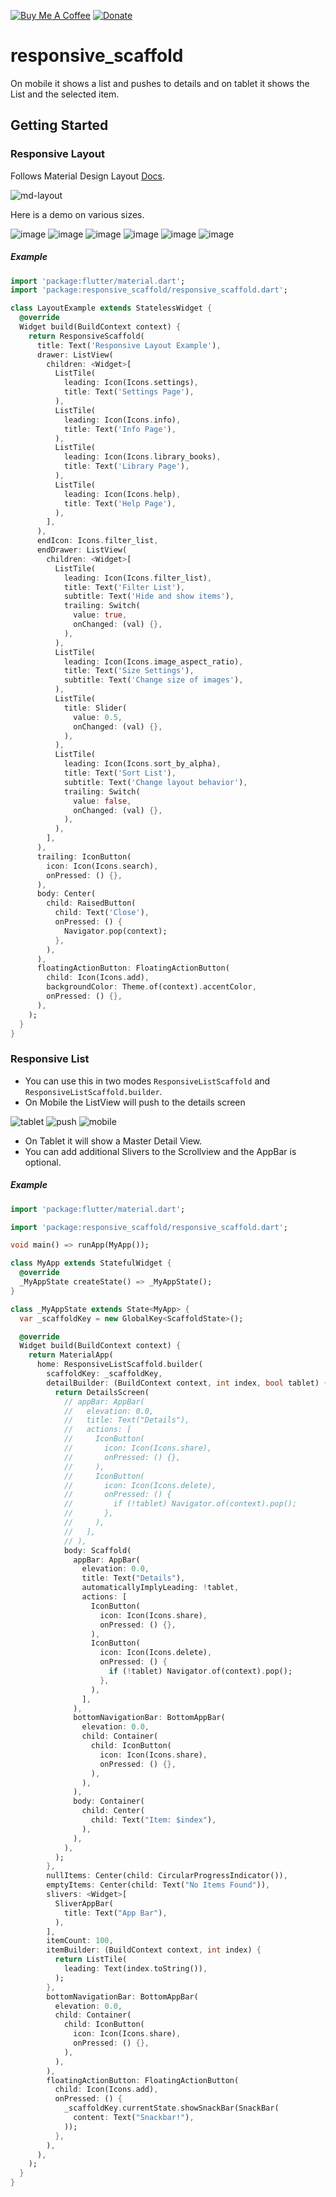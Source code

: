 [![Buy Me A Coffee](https://img.shields.io/badge/Donate-Buy%20Me%20A%20Coffee-yellow.svg)](https://www.buymeacoffee.com/rodydavis)
[![Donate](https://img.shields.io/badge/Donate-PayPal-green.svg)](https://www.paypal.com/cgi-bin/webscr?cmd=_s-xclick&hosted_button_id=WSH3GVC49GNNJ)

# responsive_scaffold

On mobile it shows a list and pushes to details and on tablet it shows the List and the selected item.

## Getting Started

### Responsive Layout

Follows Material Design Layout [Docs](https://material.io/design/layout/responsive-layout-grid.html#grid-behavior). 

![md-layout](https://github.com/AppleEducate/plugins/blob/master/packages/responsive_scaffold/screenshots/layout/md-layout.gif)

Here is a demo on various sizes.

![image](https://github.com/AppleEducate/plugins/blob/master/packages/responsive_scaffold/screenshots/layout/1.png)
![image](https://github.com/AppleEducate/plugins/blob/master/packages/responsive_scaffold/screenshots/layout/2.png)
![image](https://github.com/AppleEducate/plugins/blob/master/packages/responsive_scaffold/screenshots/layout/6.png)
![image](https://github.com/AppleEducate/plugins/blob/master/packages/responsive_scaffold/screenshots/layout/3.png)
![image](https://github.com/AppleEducate/plugins/blob/master/packages/responsive_scaffold/screenshots/layout/4.png)
![image](https://github.com/AppleEducate/plugins/blob/master/packages/responsive_scaffold/screenshots/layout/5.png)


##### Example

``` dart 
import 'package:flutter/material.dart';
import 'package:responsive_scaffold/responsive_scaffold.dart';

class LayoutExample extends StatelessWidget {
  @override
  Widget build(BuildContext context) {
    return ResponsiveScaffold(
      title: Text('Responsive Layout Example'),
      drawer: ListView(
        children: <Widget>[
          ListTile(
            leading: Icon(Icons.settings),
            title: Text('Settings Page'),
          ),
          ListTile(
            leading: Icon(Icons.info),
            title: Text('Info Page'),
          ),
          ListTile(
            leading: Icon(Icons.library_books),
            title: Text('Library Page'),
          ),
          ListTile(
            leading: Icon(Icons.help),
            title: Text('Help Page'),
          ),
        ],
      ),
      endIcon: Icons.filter_list,
      endDrawer: ListView(
        children: <Widget>[
          ListTile(
            leading: Icon(Icons.filter_list),
            title: Text('Filter List'),
            subtitle: Text('Hide and show items'),
            trailing: Switch(
              value: true,
              onChanged: (val) {},
            ),
          ),
          ListTile(
            leading: Icon(Icons.image_aspect_ratio),
            title: Text('Size Settings'),
            subtitle: Text('Change size of images'),
          ),
          ListTile(
            title: Slider(
              value: 0.5,
              onChanged: (val) {},
            ),
          ),
          ListTile(
            leading: Icon(Icons.sort_by_alpha),
            title: Text('Sort List'),
            subtitle: Text('Change layout behavior'),
            trailing: Switch(
              value: false,
              onChanged: (val) {},
            ),
          ),
        ],
      ),
      trailing: IconButton(
        icon: Icon(Icons.search),
        onPressed: () {},
      ),
      body: Center(
        child: RaisedButton(
          child: Text('Close'),
          onPressed: () {
            Navigator.pop(context);
          },
        ),
      ),
      floatingActionButton: FloatingActionButton(
        child: Icon(Icons.add),
        backgroundColor: Theme.of(context).accentColor,
        onPressed: () {},
      ),
    );
  }
}


```

### Responsive List

* You can use this in two modes `ResponsiveListScaffold` and `ResponsiveListScaffold.builder`.
* On Mobile the ListView will push to the details screen

![tablet](https://github.com/AppleEducate/plugins/blob/master/packages/responsive_scaffold/screenshots/tablet.png)
![push](https://github.com/AppleEducate/plugins/blob/master/packages/responsive_scaffold/screenshots/push.png)
![mobile](https://github.com/AppleEducate/plugins/blob/master/packages/responsive_scaffold/screenshots/mobile.png)

* On Tablet it will show a Master Detail View.
* You can add additional Slivers to the Scrollview and the AppBar is optional.


##### Example

``` dart 
import 'package:flutter/material.dart';

import 'package:responsive_scaffold/responsive_scaffold.dart';

void main() => runApp(MyApp());

class MyApp extends StatefulWidget {
  @override
  _MyAppState createState() => _MyAppState();
}

class _MyAppState extends State<MyApp> {
  var _scaffoldKey = new GlobalKey<ScaffoldState>();

  @override
  Widget build(BuildContext context) {
    return MaterialApp(
      home: ResponsiveListScaffold.builder(
        scaffoldKey: _scaffoldKey,
        detailBuilder: (BuildContext context, int index, bool tablet) {
          return DetailsScreen(
            // appBar: AppBar(
            //   elevation: 0.0,
            //   title: Text("Details"),
            //   actions: [
            //     IconButton(
            //       icon: Icon(Icons.share),
            //       onPressed: () {},
            //     ),
            //     IconButton(
            //       icon: Icon(Icons.delete),
            //       onPressed: () {
            //         if (!tablet) Navigator.of(context).pop();
            //       },
            //     ),
            //   ],
            // ),
            body: Scaffold(
              appBar: AppBar(
                elevation: 0.0,
                title: Text("Details"),
                automaticallyImplyLeading: !tablet,
                actions: [
                  IconButton(
                    icon: Icon(Icons.share),
                    onPressed: () {},
                  ),
                  IconButton(
                    icon: Icon(Icons.delete),
                    onPressed: () {
                      if (!tablet) Navigator.of(context).pop();
                    },
                  ),
                ],
              ),
              bottomNavigationBar: BottomAppBar(
                elevation: 0.0,
                child: Container(
                  child: IconButton(
                    icon: Icon(Icons.share),
                    onPressed: () {},
                  ),
                ),
              ),
              body: Container(
                child: Center(
                  child: Text("Item: $index"),
                ),
              ),
            ),
          );
        },
        nullItems: Center(child: CircularProgressIndicator()),
        emptyItems: Center(child: Text("No Items Found")),
        slivers: <Widget>[
          SliverAppBar(
            title: Text("App Bar"),
          ),
        ],
        itemCount: 100,
        itemBuilder: (BuildContext context, int index) {
          return ListTile(
            leading: Text(index.toString()),
          );
        },
        bottomNavigationBar: BottomAppBar(
          elevation: 0.0,
          child: Container(
            child: IconButton(
              icon: Icon(Icons.share),
              onPressed: () {},
            ),
          ),
        ),
        floatingActionButton: FloatingActionButton(
          child: Icon(Icons.add),
          onPressed: () {
            _scaffoldKey.currentState.showSnackBar(SnackBar(
              content: Text("Snackbar!"),
            ));
          },
        ),
      ),
    );
  }
}

```
